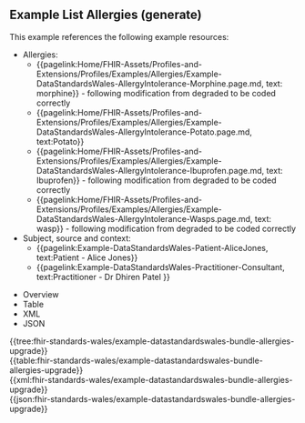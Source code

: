 <div class="warning"><span class="ClinicalWarn"></span></div>

## Example List Allergies (generate)

This example references the following example resources:
* Allergies:
  * {{pagelink:Home/FHIR-Assets/Profiles-and-Extensions/Profiles/Examples/Allergies/Example-DataStandardsWales-AllergyIntolerance-Morphine.page.md, text: morphine}}  - following modification from degraded to be coded correctly
   * {{pagelink:Home/FHIR-Assets/Profiles-and-Extensions/Profiles/Examples/Allergies/Example-DataStandardsWales-AllergyIntolerance-Potato.page.md, text:Potato}}
  * {{pagelink:Home/FHIR-Assets/Profiles-and-Extensions/Profiles/Examples/Allergies/Example-DataStandardsWales-AllergyIntolerance-Ibuprofen.page.md, text: Ibuprofen}} - following modification from degraded to be coded correctly
  * {{pagelink:Home/FHIR-Assets/Profiles-and-Extensions/Profiles/Examples/Allergies/Example-DataStandardsWales-AllergyIntolerance-Wasps.page.md, text: wasp}} - following modification from degraded to be coded correctly
* Subject, source and context:
  * {{pagelink:Example-DataStandardsWales-Patient-AliceJones, text:Patient - Alice Jones}}
  * {{pagelink:Example-DataStandardsWales-Practitioner-Consultant, text:Practitioner - Dr Dhiren Patel }}


<div class="tab-wrap">
  <ul class="tab-head">
    <li class="tablink" onclick="openCity(this,'tabtree')" data-target="tabtree">
      Overview
    </li>
    <li class="tablink" onclick="openCity(this,'tabtable')" data-target="tabtable">
      Table
    </li>
    <li class="tablink tab-active" onclick="openCity(this,'tabxml')" data-target="tabxml">
      XML
    </li>    
    <li class="tablink" onclick="openCity(this,'tabjson')" data-target="tabjson">
      JSON
    </li>    

  </ul>
  <div class="tab-main">
    <div id="tabtree" class="tabcontent">
      {{tree:fhir-standards-wales/example-datastandardswales-bundle-allergies-upgrade}}
    </div>
    <div id="tabtable" class="tabcontent">
      {{table:fhir-standards-wales/example-datastandardswales-bundle-allergies-upgrade}}
    </div>       
    <div id="tabxml" class="tabcontent active">      
      {{xml:fhir-standards-wales/example-datastandardswales-bundle-allergies-upgrade}}
    </div>
    <div id="tabjson" class="tabcontent">
      {{json:fhir-standards-wales/example-datastandardswales-bundle-allergies-upgrade}}
    </div>       
  </div>
</div>